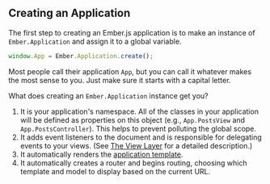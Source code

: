 ## Creating an Application

The first step to creating an Ember.js application is to make an
instance of `Ember.Application` and assign it to a global variable.

```javascript
window.App = Ember.Application.create();
```

Most people call their application `App`, but you can call it whatever
makes the most sense to you. Just make sure it starts with a capital
letter.

What does creating an `Ember.Application` instance get you?

1. It is your application's namespace. All of the classes in your
   application will be defined as properties on this object (e.g.,
   `App.PostsView` and `App.PostsController`). This helps to prevent
   polluting the global scope.
2. It adds event listeners to the document and is responsible for
   delegating events to your views. (See [The View
   Layer](/guides/understanding-ember/the-view-layer)
  for a detailed description.)
3. It automatically renders the [application
   template](/guides/templates/the-application-template).
4. It automatically creates a router and begins routing, choosing which
   template and model to display based on the current URL.
